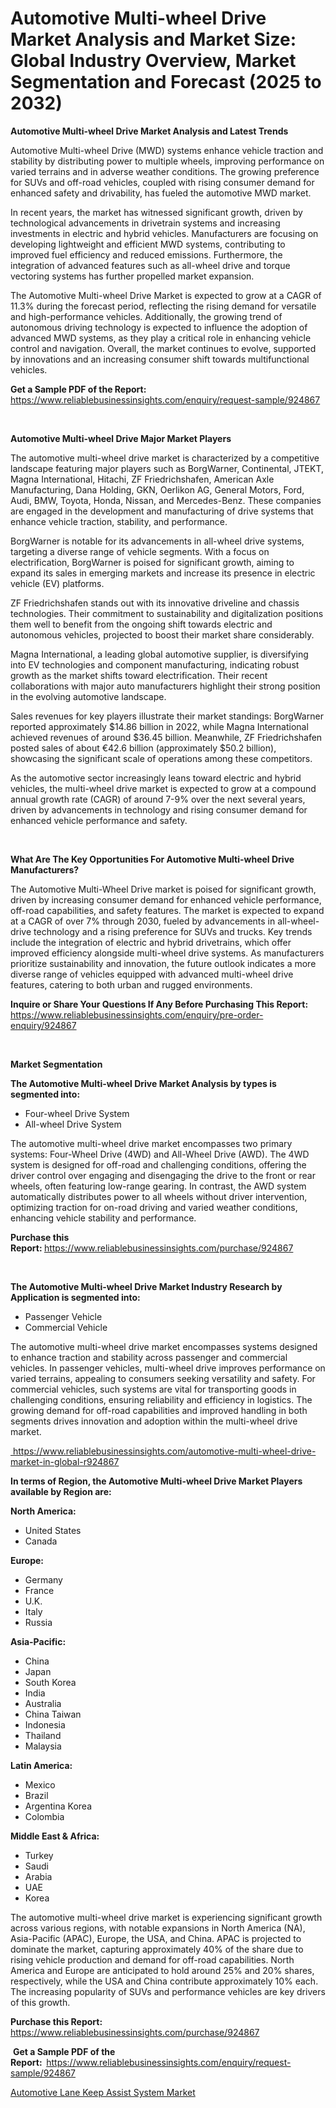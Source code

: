 <p><h1>Automotive Multi-wheel Drive Market Analysis and Market Size: Global Industry Overview, Market Segmentation and Forecast (2025 to 2032)</h1></p><p><strong>Automotive Multi-wheel Drive Market Analysis and Latest Trends</strong></p>
<p><p>Automotive Multi-wheel Drive (MWD) systems enhance vehicle traction and stability by distributing power to multiple wheels, improving performance on varied terrains and in adverse weather conditions. The growing preference for SUVs and off-road vehicles, coupled with rising consumer demand for enhanced safety and drivability, has fueled the automotive MWD market.</p><p>In recent years, the market has witnessed significant growth, driven by technological advancements in drivetrain systems and increasing investments in electric and hybrid vehicles. Manufacturers are focusing on developing lightweight and efficient MWD systems, contributing to improved fuel efficiency and reduced emissions. Furthermore, the integration of advanced features such as all-wheel drive and torque vectoring systems has further propelled market expansion.</p><p>The Automotive Multi-wheel Drive Market is expected to grow at a CAGR of 11.3% during the forecast period, reflecting the rising demand for versatile and high-performance vehicles. Additionally, the growing trend of autonomous driving technology is expected to influence the adoption of advanced MWD systems, as they play a critical role in enhancing vehicle control and navigation. Overall, the market continues to evolve, supported by innovations and an increasing consumer shift towards multifunctional vehicles.</p></p>
<p><strong>Get a Sample PDF of the Report:&nbsp;</strong> <a href="https://www.reliablebusinessinsights.com/enquiry/request-sample/924867?utm_campaign=2242&utm_medium=2&utm_source=Github&utm_content=ia&utm_term=24032025&utm_id=automotive-multi-wheel-drive">https://www.reliablebusinessinsights.com/enquiry/request-sample/924867</a></p>
<p>&nbsp;</p>
<p><strong>Automotive Multi-wheel Drive Major Market Players</strong></p>
<p><p>The automotive multi-wheel drive market is characterized by a competitive landscape featuring major players such as BorgWarner, Continental, JTEKT, Magna International, Hitachi, ZF Friedrichshafen, American Axle Manufacturing, Dana Holding, GKN, Oerlikon AG, General Motors, Ford, Audi, BMW, Toyota, Honda, Nissan, and Mercedes-Benz. These companies are engaged in the development and manufacturing of drive systems that enhance vehicle traction, stability, and performance.</p><p>BorgWarner is notable for its advancements in all-wheel drive systems, targeting a diverse range of vehicle segments. With a focus on electrification, BorgWarner is poised for significant growth, aiming to expand its sales in emerging markets and increase its presence in electric vehicle (EV) platforms.</p><p>ZF Friedrichshafen stands out with its innovative driveline and chassis technologies. Their commitment to sustainability and digitalization positions them well to benefit from the ongoing shift towards electric and autonomous vehicles, projected to boost their market share considerably.</p><p>Magna International, a leading global automotive supplier, is diversifying into EV technologies and component manufacturing, indicating robust growth as the market shifts toward electrification. Their recent collaborations with major auto manufacturers highlight their strong position in the evolving automotive landscape.</p><p>Sales revenues for key players illustrate their market standings: BorgWarner reported approximately $14.86 billion in 2022, while Magna International achieved revenues of around $36.45 billion. Meanwhile, ZF Friedrichshafen posted sales of about €42.6 billion (approximately $50.2 billion), showcasing the significant scale of operations among these competitors.</p><p>As the automotive sector increasingly leans toward electric and hybrid vehicles, the multi-wheel drive market is expected to grow at a compound annual growth rate (CAGR) of around 7-9% over the next several years, driven by advancements in technology and rising consumer demand for enhanced vehicle performance and safety.</p></p>
<p>&nbsp;</p>
<p><strong>What Are The Key Opportunities For Automotive Multi-wheel Drive Manufacturers?</strong></p>
<p><p>The Automotive Multi-Wheel Drive market is poised for significant growth, driven by increasing consumer demand for enhanced vehicle performance, off-road capabilities, and safety features. The market is expected to expand at a CAGR of over 7% through 2030, fueled by advancements in all-wheel-drive technology and a rising preference for SUVs and trucks. Key trends include the integration of electric and hybrid drivetrains, which offer improved efficiency alongside multi-wheel drive systems. As manufacturers prioritize sustainability and innovation, the future outlook indicates a more diverse range of vehicles equipped with advanced multi-wheel drive features, catering to both urban and rugged environments.</p></p>
<p><strong>Inquire or Share Your Questions If Any Before Purchasing This Report:</strong> <a href="https://www.reliablebusinessinsights.com/enquiry/pre-order-enquiry/924867?utm_campaign=2242&utm_medium=2&utm_source=Github&utm_content=ia&utm_term=24032025&utm_id=automotive-multi-wheel-drive">https://www.reliablebusinessinsights.com/enquiry/pre-order-enquiry/924867</a></p>
<p>&nbsp;</p>
<p><strong>Market Segmentation</strong></p>
<p><strong>The Automotive Multi-wheel Drive Market Analysis by types is segmented into:</strong></p>
<p><ul><li>Four-wheel Drive System</li><li>All-wheel Drive System</li></ul></p>
<p><p>The automotive multi-wheel drive market encompasses two primary systems: Four-Wheel Drive (4WD) and All-Wheel Drive (AWD). The 4WD system is designed for off-road and challenging conditions, offering the driver control over engaging and disengaging the drive to the front or rear wheels, often featuring low-range gearing. In contrast, the AWD system automatically distributes power to all wheels without driver intervention, optimizing traction for on-road driving and varied weather conditions, enhancing vehicle stability and performance.</p></p>
<p><strong>Purchase this Report:&nbsp;</strong><a href="https://www.reliablebusinessinsights.com/purchase/924867?utm_campaign=2242&utm_medium=2&utm_source=Github&utm_content=ia&utm_term=24032025&utm_id=automotive-multi-wheel-drive">https://www.reliablebusinessinsights.com/purchase/924867</a></p>
<p>&nbsp;</p>
<p><strong>The Automotive Multi-wheel Drive Market Industry Research by Application is segmented into:</strong></p>
<p><ul><li>Passenger Vehicle</li><li>Commercial Vehicle</li></ul></p>
<p><p>The automotive multi-wheel drive market encompasses systems designed to enhance traction and stability across passenger and commercial vehicles. In passenger vehicles, multi-wheel drive improves performance on varied terrains, appealing to consumers seeking versatility and safety. For commercial vehicles, such systems are vital for transporting goods in challenging conditions, ensuring reliability and efficiency in logistics. The growing demand for off-road capabilities and improved handling in both segments drives innovation and adoption within the multi-wheel drive market.</p></p>
<p><a href="https://www.reliablebusinessinsights.com/automotive-multi-wheel-drive-market-in-global-r924867?utm_campaign=2242&utm_medium=2&utm_source=Github&utm_content=ia&utm_term=24032025&utm_id=automotive-multi-wheel-drive">&nbsp;https://www.reliablebusinessinsights.com/automotive-multi-wheel-drive-market-in-global-r924867</a></p>
<p><strong>In terms of Region, the Automotive Multi-wheel Drive Market Players available by Region are:</strong></p>
<p>
    <p> <strong> North America: </strong>
        <ul>
            <li>United States</li>
            <li>Canada</li>
        </ul>
        </p> 
    <p> <strong> Europe: </strong>
        <ul>
            <li>Germany</li>
            <li>France</li>
            <li>U.K.</li>
            <li>Italy</li>
            <li>Russia</li>
        </ul>
        </p> 
    <p> <strong> Asia-Pacific: </strong>
        <ul>
            <li>China</li>
            <li>Japan</li>
            <li>South Korea</li>
            <li>India</li>
            <li>Australia</li>
            <li>China Taiwan</li>
            <li>Indonesia</li>
            <li>Thailand</li>
            <li>Malaysia</li>
        </ul>
        </p> 
    <p> <strong> Latin America: </strong>
        <ul>
            <li>Mexico</li>
            <li>Brazil</li>
            <li>Argentina Korea</li>
            <li>Colombia</li>
        </ul>
        </p> 
    <p> <strong> Middle East & Africa: </strong>
        <ul>
            <li>Turkey</li>
            <li>Saudi</li>
            <li>Arabia</li>
            <li>UAE</li>
            <li>Korea</li>
        </ul>
    </p>
    </p>
<p><p>The automotive multi-wheel drive market is experiencing significant growth across various regions, with notable expansions in North America (NA), Asia-Pacific (APAC), Europe, the USA, and China. APAC is projected to dominate the market, capturing approximately 40% of the share due to rising vehicle production and demand for off-road capabilities. North America and Europe are anticipated to hold around 25% and 20% shares, respectively, while the USA and China contribute approximately 10% each. The increasing popularity of SUVs and performance vehicles are key drivers of this growth.</p></p>
<p><strong>Purchase this Report: </strong><a href="https://www.reliablebusinessinsights.com/purchase/924867?utm_campaign=2242&utm_medium=2&utm_source=Github&utm_content=ia&utm_term=24032025&utm_id=automotive-multi-wheel-drive">https://www.reliablebusinessinsights.com/purchase/924867</a></p>
<p>&nbsp;<strong>Get a Sample PDF of the Report:&nbsp;&nbsp;</strong><a href="https://www.reliablebusinessinsights.com/enquiry/request-sample/924867?utm_campaign=2242&utm_medium=2&utm_source=Github&utm_content=ia&utm_term=24032025&utm_id=automotive-multi-wheel-drive">https://www.reliablebusinessinsights.com/enquiry/request-sample/924867</a></p>
<p><strong></strong></p>
<p><p><a href="https://github.com/rosamariarocque98/Market-Research-Report-List-1/blob/main/automotive-lane-keep-assist-system-market.md?utm_campaign=2242&utm_medium=2&utm_source=Github&utm_content=ia&utm_term=24032025&utm_id=automotive-multi-wheel-drive">Automotive Lane Keep Assist System Market</a></p></p>